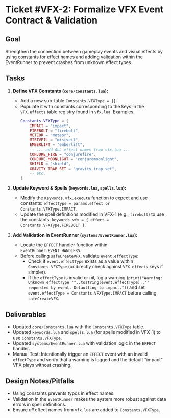 # Ticket #VFX-2: Formalize VFX Event Contract & Validation

## Goal
Strengthen the connection between gameplay events and visual effects by using constants for effect names and adding validation within the EventRunner to prevent crashes from unknown effect types.

## Tasks

1.  **Define VFX Constants (`core/Constants.lua`):**
    *   Add a new sub-table `Constants.VFXType = {}`.
    *   Populate it with constants corresponding to the keys in the `VFX.effects` table registry found in `vfx.lua`. Examples:
        ```lua
        Constants.VFXType = {
            IMPACT = "impact",
            FIREBOLT = "firebolt",
            METEOR = "meteor",
            MISTVEIL = "mistveil",
            EMBERLIFT = "emberlift",
            -- ... add ALL effect names from vfx.lua ...
            CONJURE_FIRE = "conjurefire",
            CONJURE_MOONLIGHT = "conjuremoonlight",
            SHIELD = "shield",
            GRAVITY_TRAP_SET = "gravity_trap_set",
            -- etc.
        }
        ```

2.  **Update Keyword & Spells (`keywords.lua`, `spells.lua`):**
    *   Modify the `Keywords.vfx.execute` function to expect and use constants: `effectType = params.effect or Constants.VFXType.IMPACT`.
    *   Update the spell definitions modified in VFX-1 (e.g., `firebolt`) to use the constants: `keywords.vfx = { effect = Constants.VFXType.FIREBOLT }`.

3.  **Add Validation in EventRunner (`systems/EventRunner.lua`):**
    *   Locate the `EFFECT` handler function within `EventRunner.EVENT_HANDLERS`.
    *   Before calling `safeCreateVFX`, validate `event.effectType`:
        *   Check if `event.effectType` exists as a value within `Constants.VFXType` (or directly check against `VFX.effects` keys if simpler).
        *   If the `effectType` is invalid or nil, log a warning (`print("Warning: Unknown effectType '"..tostring(event.effectType).."' requested by event. Defaulting to impact.")`) and set `event.effectType = Constants.VFXType.IMPACT` before calling `safeCreateVFX`.

## Deliverables
-   Updated `core/Constants.lua` with the `Constants.VFXType` table.
-   Updated `keywords.lua` and `spells.lua` (for spells modified in VFX-1) to use `Constants.VFXType`.
-   Updated `systems/EventRunner.lua` with validation logic in the `EFFECT` handler.
-   Manual Test: Intentionally trigger an `EFFECT` event with an invalid `effectType` and verify that a warning is logged and the default "impact" VFX plays without crashing.

## Design Notes/Pitfalls
-   Using constants prevents typos in effect names.
-   Validation in the `EventRunner` makes the system more robust against data errors in spell definitions.
-   Ensure *all* effect names from `vfx.lua` are added to `Constants.VFXType`.
